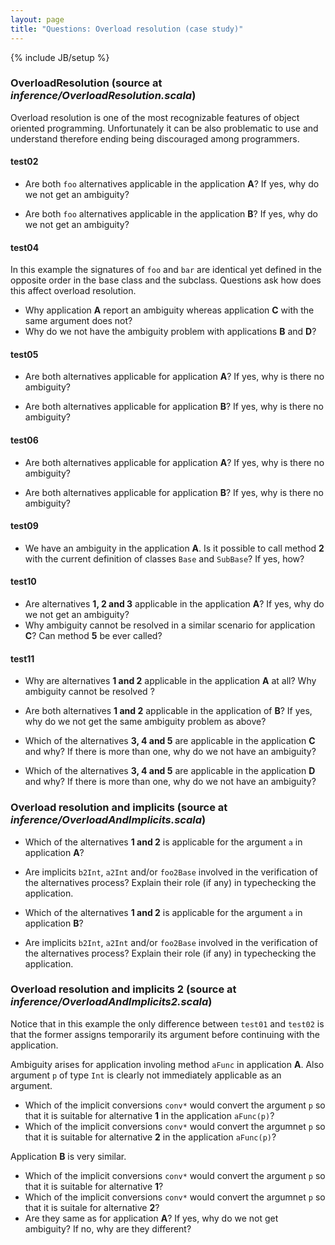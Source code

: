 ```yaml
---
layout: page
title: "Questions: Overload resolution (case study)"
---
```

{% include JB/setup %}

### OverloadResolution (source at *inference/OverloadResolution.scala*)

Overload resolution is one of the most recognizable features of object oriented programming. Unfortunately it can be also problematic to use and understand therefore ending being discouraged among programmers.

#### test02
 - Are both `foo` alternatives applicable in the application **A**? If yes, why do we not get an ambiguity?

 - Are both `foo` alternatives applicable in the application **B**? If yes, why do we not get an ambiguity?

#### test04
In this example the signatures of `foo` and `bar` are identical yet defined in the opposite order in the base class and the subclass. Questions ask how does this affect overload resolution.

 - Why application **A** report an ambiguity whereas application **C** with the same argument does not?
 - Why do we not have the ambiguity problem with applications **B** and **D**?

#### test05
 - Are both alternatives applicable for application **A**? If yes, why is there no ambiguity?

 - Are both alternatives applicable for application **B**? If yes, why is there no ambiguity?

#### test06
 - Are both alternatives applicable for application **A**? If yes, why is there no ambiguity?

 - Are both alternatives applicable for application **B**? If yes, why is there no ambiguity?

#### test09
 - We have an ambiguity in the application **A**. Is it possible to call method **2** with the current definition of classes `Base` and `SubBase`? If yes, how?

#### test10
 - Are alternatives **1, 2 and 3** applicable in the application **A**? If yes, why do we not get an ambiguity?
 - Why ambiguity cannot be resolved in a similar scenario for application **C**? Can method **5** be ever called?

#### test11
 - Why are alternatives **1 and 2** applicable in the application **A** at all? Why ambiguity cannot be resolved ?
 - Are both alternatives **1 and 2** applicable in the application of **B**? If yes, why do we not get the same ambiguity problem as above?

 - Which of the alternatives **3, 4 and 5** are applicable in the application **C** and why? If there is more than one, why do we not have an ambiguity?

 - Which of the alternatives **3, 4 and 5** are applicable in the application **D** and why? If there is more than one, why do we not have an ambiguity?
 

### Overload resolution and implicits (source at *inference/OverloadAndImplicits.scala*)
 - Which of the alternatives **1 and 2** is applicable for the argument `a` in application **A**?
 - Are implicits `b2Int`, `a2Int` and/or `foo2Base` involved in the verification of the alternatives process?  Explain their role (if any) in typechecking the application.

 - Which of the alternatives **1 and 2** is applicable for the argument `a` in application **B**?
 - Are implicits `b2Int`, `a2Int` and/or `foo2Base` involved in the verification of the alternatives process? Explain their role (if any) in typechecking the application.

### Overload resolution and implicits 2 (source at *inference/OverloadAndImplicits2.scala*)
Notice that in this example the only difference between `test01` and `test02` is that the former assigns temporarily its argument before continuing with the application.

Ambiguity arises for application involing method `aFunc` in application **A**. Also argument `p` of type `Int` is clearly not immediately applicable as an argument.
 - Which of the implicit conversions `conv*` would convert the argument `p` so that it is suitable for alternative **1** in the application `aFunc(p)`? 
 - Which of the implicit conversions `conv*` would convert the argumnet `p` so that it is suitable for alternative **2** in the application `aFunc(p)`?

Application **B** is very similar.
 - Which of the implicit conversions `conv*` would convert the argument `p` so that it is suitable for alternative **1**? 
 - Which of the implicit conversions `conv*` would convert the argumnet `p` so that it is suitale for alternative **2**?
 - Are they same as for application **A**? If yes, why do we not get ambiguity? If no, why are they different?